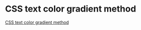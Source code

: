 # CSS text color gradient method
[CSS text color gradient method](https://aiwithcloud.com/2022/09/19/css_text_color_gradient_method/)